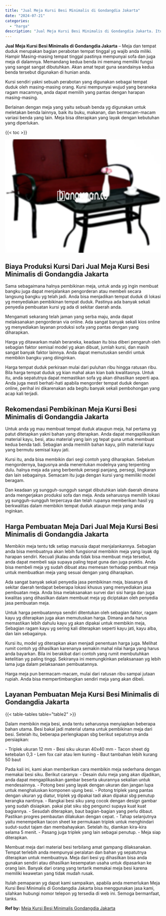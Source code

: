 ```yaml
---
title: "Jual Meja Kursi Besi Minimalis di Gondangdia Jakarta"
date: "2024-07-21"
categories: 
  - "harga"
description: "Jual Meja Kursi Besi Minimalis di Gondangdia Jakarta. Itulah pemaparan yg dapat kami sampaikan, apabila anda memerlukan Meja Kursi Besi Minimalis di Gondangd..."
---
```


**Jual Meja Kursi Besi Minimalis di Gondangdia Jakarta** – Meja dan tempat duduk merupakan bagian perabotan tempat tinggal yg wajib anda miliki. Hampir Masing-masing tempat tinggal pastinya mempunyai sofa dan juga meja di dalamnya. Memandang kedua benda ini memang memiliki fungsi yang sangat sangat dibutuhkan. Akan amat tepat guna seandainya kedua benda tersebut digunakan di hunian anda.

Kursi sendiri yakni sebuah perabotan yang digunakan sebagai tempat duduk oleh masing-masing orang. Kursi mempunyai wujud yang beraneka ragam macamnya, anda dapat memilih yang pantas dengan harapan masing-masing.

Berlainan dengan meja yang yaitu sebuah benda yg digunakan untuk meletakan benda lainnya, baik itu buku, makanan, dan bermacam-macam variasi benda yang lain. Meja bisa diterapkan yang layak dengan kebutuhan yang diperlukan.

{{< toc >}}

![Jual Meja Kursi Besi Minimalis di Gondangdia Jakarta](/images/jual-meja-besi-murah31.png)

## Biaya Produksi Kursi Dari Jual Meja Kursi Besi Minimalis di Gondangdia Jakarta

Sama sebagaimana halnya pembikinan meja, untuk anda yg ingin membuat bangku juga dapat menjalankan pengorderan atau membeli secara langsung bangku yg telah jadi. Anda bisa menjadikan tempat duduk di lokasi yg menyediakan pembikinan tempat duduk. Pastinya ada banyak sekali penyedia pembuatan kursi yg ada di sekitar daerah anda.

Mengamati sekarang telah jaman yang serba maju, anda dapat melaksanakan pengorderan via online. Ada sangat banyak sekali kios online yg menyediakan layanan produksi sofa yang pantas dengan yang diharapkan.

Harga yg ditawarkan malah beraneka, keadaan itu bisa diberi pengaruh oleh sebagian faktor semisal model yg akan dibuat, jumlah kursi, dan masih sangat banyak faktor lainnya. Anda dapat memutuskan sendiri untuk membikin bangku yang diinginkan.

Harga tempat duduk perkiraan mulai dari puluhan ribu hingga ratusan ribu. Bila harga tempat duduk yg kian mahal akan kian baik kwalitasnya. Untuk itu, anda sepatutnya dapat memastikan sofa yg akan dihasilkan seperti apa. Anda juga mesti berhati-hati apabila mengorder tempat duduk dengan online, perihal ini dikarenakan ada begitu banyak sekali pembohongan yang acap kali terjadi.

## Rekomendasi Pembikinan Meja Kursi Besi Minimalis di Gondangdia Jakarta

Untuk anda yg mau membuat tempat duduk ataupun meja, hal pertama yg patut ditetapkan yakni bahan yang diterapkan. Anda dapat mengaplikasikan material kayu, besi, atau material yang lain yg tepat guna untuk membuat kedua benda tadi. Sebagian anda memilih bahan kayu, pilih material kayu yang bermutu semisal kayu jati.

Kursi itu, anda bisa membikin dari segi contoh yang diharapkan. Sebelum mengordernya, bagusnya anda menentukan modelnya yang terpenting dulu. halnya meja ada yang berbentuk persegi panjang, persegi, lingkaran dan lain sebagainya. Semacam itu juga dengan kursi yang memiliki model beragam.

Dan keadaan yg sungguh-sungguh sangat dibutuhkan ialah daerah dimana anda mengerjakan produksi sofa dan meja. Anda seharusnya memilih lokasi yg sungguh-sungguh terpercaya dan telah rupanya memberikan hasil yg berkwalitas dalam membikin tempat duduk ataupun meja yang anda inginkan.

## Harga Pembuatan Meja Dari Jual Meja Kursi Besi Minimalis di Gondangdia Jakarta

Membikin meja tentu tdk setiap manusia dapat menjalankannya. Sebagian anda bisa membuatnya akan lebih fungsional membikin meja yang layak dg harapan sendiri. Kecuali jikalau anda tidak bisa membuat meja tersebut, anda dapat membeli saja supaya paling tepat guna dan juga praktis. Anda bisa membeli meja yg sudah dibuat atau memesan terhadap pembuat meja untuk membuatkan meja yang sesuai dengan yang diharapkan.

Ada sangat banyak sekali penyedia jasa pembikinan meja, biasanya di sekitar daerah terdapat beberapa lokasi khusus yang menyediakan jasa pembuatan meja. Anda bisa melaksanakan survei dari sisi harga dan juga kwalitas yang dihasilkan dalam membuat meja yg diciptakan oleh penyedia jasa pembuatan meja.

Untuk harga pembuatannya sendiri ditentukan oleh sebagian faktor, ragam kayu yg diterapkan juga akan memutuskan harga. Dimana anda harus memastikan lebih dahulu kayu yg akan dipakai untuk membikin meja, Sebagian ragam kayu yg sering kali diterapkan seperti kayu jati, kayu alba, dan lain sebagainya.

Kursi itu, model yg diterapkan akan menjadi penentuan harga juga. Melihat rumit contoh yg dihasilkan karenanya semakin mahal nilai harga yang harus anda bayarkan. Bila ini berakibat dari contoh yang rumit membutuhkan ketelitian yg paling tinggi. Sekiranya ini memungkinkan pelaksanaan yg lebih lama juga dalam pelaksanaan pembuatannya.

Harga meja pun bermacam-macam, mulai dari ratusan ribu sampai jutaan rupiah. Anda bisa mempertimbangkan sendiri meja yang akan dibeli.

## Layanan Pembuatan Meja Kursi Besi Minimalis di Gondangdia Jakarta

{{< table-tables table="table2" >}}

Dalam membikin meja besi, anda tentu seharusnya menyiapkan beberapa bahan utama. Besi bakal jadi material utama untuk pembikinan meja dari besi. Setelah itu, beberapa perlengkapan sbg berikut sepatutnya anda persiapkan:

\- Triplek ukuran 12 mm - Besi siku ukuran 40x40 mm - Tacon sheet dg ketebalan 0,3 - Lem fox cair atau lem kuning - Baut tambahan lebih kurang 50 baut

Pada kali ini, kami akan memberikan cara membikin meja sederhana dengan memakai besi siku. Berikut caranya: - Desain dulu meja yang akan dijadikan, anda dapat mengaplikasikan gambar beserta ukurannya sekalian untuk mendesainnya. - Potong besi yang layak dengan ukuran dan jangan lupa untuk menghaluskan komponen ujung besi. - Potong triplek yang pantas dengan ukuran yg diatur, triplek yg dipakai tadi akan dipakai sbg penutup kerangka nantinya. - Rangkai besi siku yang cocok dengan design gambar yang sudah disiapkan. pakai plat siku sbg pengunci supaya kuat kuat bagiannya. - Sesudah diterapkan, baut bagian-bagian yang perlu dibaut. Pastikan progres pembautan dilakukan dengan cepat. - Tahap selanjutnya yaitu menempelkan tacon sheet ke permukaan triplek untuk menghindari sudut-sudut tajam dan membahayakan. Setelah itu, diamkan kira-kira selama 5 menit. - Pasang juga triplek yang lain sebagai penutup. - Meja siap diterapkan.

Membuat meja dari material besi terbilang amat gampang dilaksanakan. Tempat terlebih anda mempunyai peralatan dan bahan yg sepatutnya diterapkan untuk membuatnya. Meja dari besi yg dihasilkan bisa anda gunakan sendiri atau dihasilkan kesempatan usaha untuk dipasarkan ke orang lain. Banyak dari orang yang tertarik memakai meja besi karena memiliki keawetan yang tidak mudah rusak.

Itulah pemaparan yg dapat kami sampaikan, apabila anda memerlukan Meja Kursi Besi Minimalis di Gondangdia Jakarta bisa menggunakan jasa kami, silahkan hubungi nomor telepon yg tersedia di web ini. Semoga bermanfaat, tanks.

**Ref by:** [Meja Kursi Besi Minimalis Gondangdia Jakarta](https://id.wikipedia.org/wiki/Meja)

